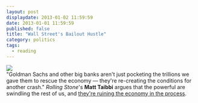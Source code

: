 ```yaml
---
layout: post
displaydate: 2013-01-02 11:59:59
date: 2013-01-01 11:59:59
published: false
title: "Wall Street's Bailout Hustle"
category: politics
tags: 
  - reading
---
```


![](http://upload.wikimedia.org/wikipedia/commons/6/65/Wall_Street_Sign_NYC.jpg)<br>
"Goldman Sachs and other big banks aren't just pocketing the trillions we gave them to rescue the economy — they're re-creating the conditions for another crash." _Rolling Stone_'s **Matt Taibbi** argues that the powerful are swindling the rest of us, and <a href="https://stellar.mit.edu/S/course/21W/fa13/21W.737/courseMaterial/topics/topic8/readings/Wall_Street's_Bailout_Hustle_-_Taibbi/Wall_Street's_Bailout_Hustle_-_Taibbi.docx">they're ruining the economy in the process</a>.